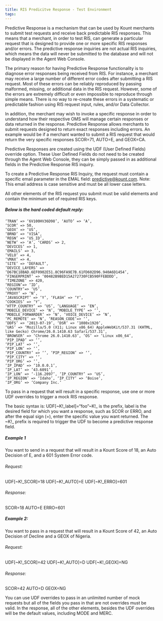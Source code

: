 ```yaml
---
title: RIS Predicitve Response - Test Environment
tags:
---
```


Predictive Response is a mechanism that can be used by Kount merchants to submit test requests and receive back predictable RIS responses. This means that a merchant, in order to test RIS, can generate a particular request that is designed to provide one or more specific RIS responses and/or errors. The predictive response inquiries are not actual RIS inquiries, which means the data will never be submitted to the database and will not be displayed in the Agent Web Console.

The primary reason for having Predictive Response functionality is to diagnose error responses being received from RIS. For instance, a merchant may receive a large number of different error codes after submitting a RIS request. Most of these errors can be reliably reproduced by passing malformed, missing, or additional data in the RIS request. However, some of the errors are extremely difficult or even impossible to reproduce through simple means. There is no way to re-create these errors in a systematic or predictable fashion using RIS request input, rules, and/or Data Collector.

In addition, the merchant may wish to invoke a specific response in order to understand how their respective OMS will manage certain responses or data returned in the response. Predictive Response allows merchants to submit requests designed to return exact responses including errors. An example would be if a merchant wanted to submit a RIS request that would return the very specific responses SCOR=71, AUTO=E, and GEOX=CA.

Predictive Responses are created using the UDF (User Defined Fields) override option. These User Defined Fields do not need to be created through the Agent Web Console, they can be simply passed in as additional fields in the Predictive Response RIS inquiry.

To create a Predictive Response RIS Inquiry, the request must contain a specific email parameter in the EMAL field: predictive@kount.com. Note: This email address is case sensitive and must be all lower case letters.

All other elements of the RIS request you submit must be valid elements and contain the minimum set of
required RIS keys.

##### Below is the hard coded default reply:
```
‘TRAN’ => ‘6V100HV36D98’, ‘AUTO’ => ‘A’,
‘SCOR’ => 50,
‘GEOX’ => ‘US’,
‘BRND’ => ‘VISA’,
‘REGN’ => ‘US_ID’,
‘NETW’ => ‘A’, ‘CARDS’ => 2,
‘DEVICES’ => 1,
‘EMAILS’ => 3,
‘VELO’ => 4,
‘VMAX’ => 4,
‘SITE’ => ‘DEFAULT’,
‘DEVICE_LAYERS’ => ‘D67BC18BAD.6EF0902E51.8C96FA9E7B.61FD602D96.940A6D1454’, ‘FINGERPRINT’ => ‘00482B9BED15A272730FCB590FFEBDDD’,
‘TIMEZONE’ => 420,
‘REGION’=> ‘ID’,
‘COUNTRY’=> ‘US’,
‘PROXY’ => ‘N’,
‘JAVASCRIPT’ => ‘Y’, ‘FLASH’ => ‘Y’,
‘COOKIES’ => ‘Y’,
‘HTTP_COUNTRY’ => ‘US’, ‘LANGUAGE’ => ‘EN’,
‘MOBILE_DEVICE’ => ‘N’, ‘MOBILE_TYPE’ => ‘’,
‘MOBILE_FORWARDER’ => ‘N’, ‘VOICE_DEVICE’ => ‘N’,
‘PC_REMOTE’ => ‘N’, ‘REASON_CODE’=> ‘’,
‘DDFS’ => ‘2013-07-19’, ‘DSR’ => ‘1080x1920’,
‘UAS’ => ‘Mozilla/5.0 (X11; Linux x86_64) AppleWebKit/537.31 (KHTML, like Gecko) Chrome/26.0.1410.63 Safari/537.31’,
‘BROWSER’ => ‘Chrome 26.0.1410.63’, ‘OS’ => ‘Linux x86_64’,
‘PIP_IPAD’ => ‘’,
‘PIP_LAT’ => ‘’,
‘PIP_LON’ => ‘’,
‘PIP_COUNTRY’ => ‘’, ‘PIP_REGION’ => ‘’,
‘PIP_CITY’ => ‘’,
‘PIP_ORG’ => ‘’,
‘IP_IPAD’ => ‘10.0.0.1’,
‘IP_LAT’ => ‘43.6091’,
‘IP_LON’ => ‘-116.2097’, ‘IP_COUNTRY’ => ‘US’,
‘IP_REGION’ => ‘Idaho’, ‘IP_CITY’ => ‘Boise’,
‘IP_ORG’ => ‘Company Inc.’
```
To pass in a request that will result in a specific response, use one or more UDF overrides to trigger a mock RIS response.

The basic syntax is: UDF[~K!_label]=“foo”~K!_ is the prefix, label is the desired field for which you want a response, such as SCOR or ERRO, and after the equal sign (=), enter the specific value you want returned. The ~K!_ prefix is required to trigger the UDF to become a predictive response field.

##### Example 1 
You want to send in a request that will result in a Kount Score of 18, an Auto Decision of E, and a 601 System Error code.

###### Request: 
UDF[~K!_SCOR]=18 
UDF[~K!_AUTO]=E 
UDF[~K!_ERRO]=601

###### Response: 
SCOR=18 
AUTO=E 
ERRO=601

##### Example 2:
You want to pass in a request that will result in a Kount Score of 42, an Auto Decision of Decline and a GEOX of Nigeria.

###### Request: 
UDF[~K!_SCOR]=42 
UDF[~K!_AUTO]=D 
UDF[~K!_GEOX]=NG

###### Response: 
SCOR=42 
AUTO=D 
GEOX=NG

You can use UDF overrides to pass in an unlimited number of mock requests but all of the fields you pass in that are not overrides must be valid. In the response, all of the other elements, besides the UDF overrides will be the default values, including MODE and MERC.

